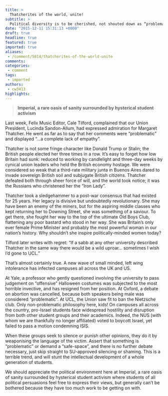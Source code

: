 ```yaml
---
title: >
  Thatcherites of the world, unite!
subtitle: >
  Political diversity is to be cherished, not shouted down as “problematic”
date: "2015-12-11 15:31:13 +0000"
draft: true
headline: true
featured: true
imported: true
aliases:
 - /comment/5814/thatcherites-of-the-world-unite
comments:
categories:
 - comment
tags:
 - imported
authors:
 - cw3413
highlights:
---
```


> **Imperial, a rare oasis of sanity surrounded by hysterical student activism**

Last week, Felix Music Editor, Cale Tilford, complained that our Union President, Lucinda Sandon-Allum, had expressed admiration for Margaret Thatcher. He went as far as to say that her comments were “problematic” and displayed “…a complete lack of empathy”.

Thatcher is not some fringe character like Donald Trump or Stalin; the British people elected her three times in a row. It’s easy to forget how low Britain had sunk: reduced to working by candlelight and three-day weeks by cynical union leaders who held the British economy hostage. We were considered so weak that a third-rate military junta in Buenos Aires dared to invade sovereign British soil and subjugate British citizens. Thatcher defeated both through sheer force of will, and the world took notice; it was the Russians who christened her the “Iron Lady”.

Thatcher took a sledgehammer to a post-war consensus that had existed for 25 years. Her legacy is divisive but undoubtedly revolutionary. She may have been an enemy of the miners, but for the aspiring middle classes who kept returning her to Downing Street, she was something of a saviour. To get there, she fought her way to the top of the ultimate Old Boys Club, flattening any poor bastard who stood in her way. She was Britain’s only ever female Prime Minister and probably the most powerful woman in our nation’s history. Why shouldn’t she inspire politically-minded women today?

Tilford later writes with regret: “If a sabb at any other university described Thatcher in the same way there would be a wild uproar… sometimes I wish I’d gone to UCL.”

That’s almost certainly true. A new wave of small minded, left wing intolerance has infected campuses all across the UK and US.

At Yale, a professor who gently questioned involving the university to pass judgement on “offensive” Halloween costumes was subjected to the most horrible invective, and has resigned from her position. At Oxford, a debate on abortion was cancelled, because both speakers being male was considered “problematic”. At UCL, the Union saw fit to ban the Nietzsche club. Only non-problematic philosophy here, kids! On campuses all across the country, pro-Israel students face widespread hostility and disruption from both other student groups and their academics. Indeed, the NUS (with whom we are thankfully no longer affiliated) voted to boycott Israel, yet failed to pass a motion condemning ISIS.

When these groups seek to silence or punish other opinions, they do it by weaponising the language of the victim. Assert that something is “problematic” or demand a “safe-space”, and there is no further debate necessary, just skip straight to SU-approved silencing or shaming. This is a terrible trend, and will stunt the intellectual development of a whole generation of students.

We should appreciate the political environment here at Imperial, a rare oasis of sanity surrounded by hysterical student activism where students of all political persuasions feel free to express their views, but generally can’t be bothered because they have too much work to be getting on with.
